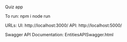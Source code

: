 Quiz app

To run:
npm i
node run

URLs:
UI: http://localhost:3000/
API: http://localhost:5000/

Swagger API Documentation:
EntitiesAPISwagger.html